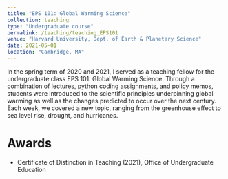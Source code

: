 ```yaml
---
title: "EPS 101: Global Warming Science"
collection: teaching
type: "Undergraduate course"
permalink: /teaching/teaching_EPS101
venue: "Harvard University, Dept. of Earth & Planetary Science"
date: 2021-05-01
location: "Cambridge, MA"
---
```


In the spring term of 2020 and 2021, I served as a teaching fellow for the undergraduate class EPS 101: Global Warming Science. Through a combination of lectures, python coding assignments, and policy memos, students were introduced to the scientific principles underpinning global warming as well as the changes predicted to occur over the next century. Each week, we covered a new topic, ranging from the greenhouse effect to sea level rise, drought, and hurricanes.

Awards
======
- Certificate of Distinction in Teaching (2021), Office of Undergraduate Education
